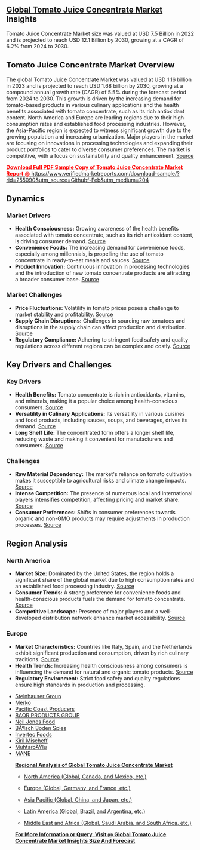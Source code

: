 <h2><a href="https://www.verifiedmarketreports.com/download-sample/?rid=255090&amp;utm_source=Githubf&amp;utm_medium=204" target="_blank">Global Tomato Juice Concentrate Market</a> Insights</h2><p>Tomato Juice Concentrate Market size was valued at USD 7.5 Billion in 2022 and is projected to reach USD 12.1 Billion by 2030, growing at a CAGR of 6.2% from 2024 to 2030.</p><p> <h2>Tomato Juice Concentrate Market Overview</h2> <p>The global Tomato Juice Concentrate Market was valued at USD 1.16 billion in 2023 and is projected to reach USD 1.68 billion by 2030, growing at a compound annual growth rate (CAGR) of 5.5% during the forecast period from 2024 to 2030. This growth is driven by the increasing demand for tomato-based products in various culinary applications and the health benefits associated with tomato concentrate, such as its rich antioxidant content. North America and Europe are leading regions due to their high consumption rates and established food processing industries. However, the Asia-Pacific region is expected to witness significant growth due to the growing population and increasing urbanization. Major players in the market are focusing on innovations in processing technologies and expanding their product portfolios to cater to diverse consumer preferences. The market is competitive, with a focus on sustainability and quality enhancement. <a href="https://www.verifiedmarketreports.com/product/tomato-juice-concentrate-market/">Source</a></p> <p><a href="https://www.verifiedmarketreports.com/product/tomato-juice-concentrate-market/"><p><span class=""><span style="color: #ff0000;"><strong>Download Full PDF Sample Copy of Tomato Juice Concentrate Market Report</strong> @ </span><a href="https://www.verifiedmarketreports.com/download-sample/?rid=255090&amp;utm_source=Githubf-Feb&amp;utm_medium=204" target="_blank">https://www.verifiedmarketreports.com/download-sample/?rid=255090&amp;utm_source=Githubf-Feb&amp;utm_medium=204</a></span></p></a></p> <h2>Dynamics</h2> <h3>Market Drivers</h3> <ul> <li><strong>Health Consciousness:</strong> Growing awareness of the health benefits associated with tomato concentrate, such as its rich antioxidant content, is driving consumer demand. <a href="https://www.verifiedmarketreports.com/product/tomato-juice-concentrate-market/">Source</a></li> <li><strong>Convenience Foods:</strong> The increasing demand for convenience foods, especially among millennials, is propelling the use of tomato concentrate in ready-to-eat meals and sauces. <a href="https://www.globenewswire.com/en/news-release/2023/09/22/2747816/28124/en/Tomato-Concentrate-Market-Set-to-Blossom-Reaching-1-88-Billion-by-2032-Driven-by-Food-Processing-and-Growing-Consumer-Demand.html">Source</a></li> <li><strong>Product Innovation:</strong> Continuous innovation in processing technologies and the introduction of new tomato concentrate products are attracting a broader consumer base. <a href="https://www.verifiedmarketreports.com/product/tomato-juice-concentrate-market/">Source</a></li> </ul> <h3>Market Challenges</h3> <ul> <li><strong>Price Fluctuations:</strong> Volatility in tomato prices poses a challenge to market stability and profitability. <a href="https://www.globenewswire.com/en/news-release/2023/09/22/2747816/28124/en/Tomato-Concentrate-Market-Set-to-Blossom-Reaching-1-88-Billion-by-2032-Driven-by-Food-Processing-and-Growing-Consumer-Demand.html">Source</a></li> <li><strong>Supply Chain Disruptions:</strong> Challenges in sourcing raw tomatoes and disruptions in the supply chain can affect production and distribution. <a href="https://www.verifiedmarketreports.com/product/tomato-juice-concentrate-market/">Source</a></li> <li><strong>Regulatory Compliance:</strong> Adhering to stringent food safety and quality regulations across different regions can be complex and costly. <a href="https://www.verifiedmarketreports.com/product/tomato-juice-concentrate-market/">Source</a></li> </ul> <h2>Key Drivers and Challenges</h2> <h3>Key Drivers</h3> <ul> <li><strong>Health Benefits:</strong> Tomato concentrate is rich in antioxidants, vitamins, and minerals, making it a popular choice among health-conscious consumers. <a href="https://www.verifiedmarketreports.com/product/tomato-juice-concentrate-market/">Source</a></li> <li><strong>Versatility in Culinary Applications:</strong> Its versatility in various cuisines and food products, including sauces, soups, and beverages, drives its demand. <a href="https://www.verifiedmarketreports.com/product/tomato-juice-concentrate-market/">Source</a></li> <li><strong>Long Shelf Life:</strong> The concentrated form offers a longer shelf life, reducing waste and making it convenient for manufacturers and consumers. <a href="https://www.verifiedmarketreports.com/product/tomato-juice-concentrate-market/">Source</a></li> </ul> <h3>Challenges</h3> <ul> <li><strong>Raw Material Dependency:</strong> The market's reliance on tomato cultivation makes it susceptible to agricultural risks and climate change impacts. <a href="https://www.verifiedmarketreports.com/product/tomato-juice-concentrate-market/">Source</a></li> <li><strong>Intense Competition:</strong> The presence of numerous local and international players intensifies competition, affecting pricing and market share. <a href="https://www.verifiedmarketreports.com/product/tomato-juice-concentrate-market/">Source</a></li> <li><strong>Consumer Preferences:</strong> Shifts in consumer preferences towards organic and non-GMO products may require adjustments in production processes. <a href="https://www.verifiedmarketreports.com/product/tomato-juice-concentrate-market/">Source</a></li> </ul> <h2>Region Analysis</h2> <h3>North America</h3> <ul> <li><strong>Market Size:</strong> Dominated by the United States, the region holds a significant share of the global market due to high consumption rates and an established food processing industry. <a href="https://www.verifiedmarketreports.com/product/tomato-juice-concentrate-market/">Source</a></li> <li><strong>Consumer Trends:</strong> A strong preference for convenience foods and health-conscious products fuels the demand for tomato concentrate. <a href="https://www.verifiedmarketreports.com/product/tomato-juice-concentrate-market/">Source</a></li> <li><strong>Competitive Landscape:</strong> Presence of major players and a well-developed distribution network enhance market accessibility. <a href="https://www.verifiedmarketreports.com/product/tomato-juice-concentrate-market/">Source</a></li> </ul> <h3>Europe</h3> <ul> <li><strong>Market Characteristics:</strong> Countries like Italy, Spain, and the Netherlands exhibit significant production and consumption, driven by rich culinary traditions. <a href="https://datahorizzonresearch.com/tomato-juice-concentrate-market-8043">Source</a></li> <li><strong>Health Trends:</strong> Increasing health consciousness among consumers is influencing the demand for natural and organic tomato products. <a href="https://datahorizzonresearch.com/tomato-juice-concentrate-market-8043">Source</a></li> <li><strong>Regulatory Environment:</strong> Strict food safety and quality regulations ensure high standards in production and processing. <a href="https://datahorizzonresearch.com/t</p><p><strong>Top Global Tomato Juice Concentrate Market Companies</strong></p><div data-test-id=""><p><li>Steinhauser Group</li><li> Merko</li><li> Pacific Coast Producers</li><li> BAOR PRODUCTS GROUP</li><li> Neil Jones Food</li><li> BÃ¶sch Boden Spies</li><li> Invertec Foods</li><li> Kiril Mischeff</li><li> MuhtaroÄŸlu</li><li> MANE</li></p><div><strong>Regional Analysis of&nbsp;Global Tomato Juice Concentrate Market</strong></div><ul><li dir="ltr"><p dir="ltr">North America&nbsp;(Global, Canada, and Mexico, etc.)</p></li><li dir="ltr"><p dir="ltr">Europe (Global, Germany, and France, etc.)</p></li><li dir="ltr"><p dir="ltr">Asia Pacific&nbsp;(Global, China, and Japan, etc.)</p></li><li dir="ltr"><p dir="ltr">Latin America&nbsp;(Global, Brazil, and Argentina, etc.)</p></li><li dir="ltr">Middle East and Africa&nbsp;(Global, Saudi Arabia, and South Africa, etc.)</li></ul><p><strong>For More Information or Query, Visit @&nbsp;</strong><strong><a href="https://www.verifiedmarketreports.com/product/tomato-juice-concentrate-market/?utm_source=Githubf&amp;utm_medium=204" target="_blank">Global Tomato Juice Concentrate Market Insights Size And Forecast</a></strong></p></div>
